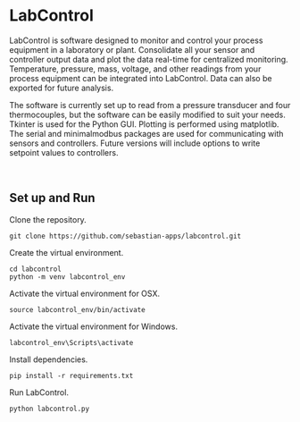 # LabControl

LabControl is software designed to monitor and control your process equipment in a laboratory or plant. 
Consolidate all your sensor and controller output data and plot the data real-time for centralized monitoring. 
Temperature, pressure, mass, voltage, and other readings from your process equipment can be integrated into LabControl.
Data can also be exported for future analysis.

The software is currently set up to read from a pressure transducer and four thermocouples, but the software can be easily modified to suit your needs. Tkinter is used for the Python GUI. Plotting is performed using matplotlib. The serial and minimalmodbus packages are used for communicating with sensors and controllers. Future versions will include options to write setpoint values to controllers.

<br />

## Set up and Run

Clone the repository.

```
git clone https://github.com/sebastian-apps/labcontrol.git
```

Create the virtual environment.

```
cd labcontrol
python -m venv labcontrol_env
```

Activate the virtual environment for OSX.

```
source labcontrol_env/bin/activate
```

Activate the virtual environment for Windows.

```
labcontrol_env\Scripts\activate
```

Install dependencies. 

```
pip install -r requirements.txt
```

Run LabControl.

```
python labcontrol.py
```


